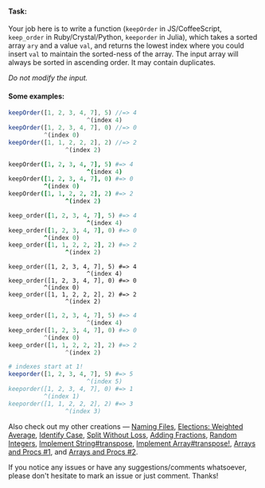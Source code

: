 #### Task:

Your job here is to write a function (`keepOrder` in JS/CoffeeScript, `keep_order` in Ruby/Crystal/Python, `keeporder` in Julia), which takes a sorted array `ary` and a value `val`, and returns the lowest index where you could insert `val` to maintain the sorted-ness of the array. The input array will always be sorted in ascending order. It may contain duplicates.

_Do not modify the input._

#### Some examples:

```javascript
keepOrder([1, 2, 3, 4, 7], 5) //=> 4
                      ^(index 4)
keepOrder([1, 2, 3, 4, 7], 0) //=> 0
          ^(index 0)
keepOrder([1, 1, 2, 2, 2], 2) //=> 2
                ^(index 2)
```
```coffeescript
keepOrder([1, 2, 3, 4, 7], 5) #=> 4
                      ^(index 4)
keepOrder([1, 2, 3, 4, 7], 0) #=> 0
          ^(index 0)
keepOrder([1, 1, 2, 2, 2], 2) #=> 2
                ^(index 2)
```
```ruby
keep_order([1, 2, 3, 4, 7], 5) #=> 4
                      ^(index 4)
keep_order([1, 2, 3, 4, 7], 0) #=> 0
          ^(index 0)
keep_order([1, 1, 2, 2, 2], 2) #=> 2
                ^(index 2)
```
```crystal
keep_order([1, 2, 3, 4, 7], 5) #=> 4
                      ^(index 4)
keep_order([1, 2, 3, 4, 7], 0) #=> 0
          ^(index 0)
keep_order([1, 1, 2, 2, 2], 2) #=> 2
                ^(index 2)
```
```python
keep_order([1, 2, 3, 4, 7], 5) #=> 4
                      ^(index 4)
keep_order([1, 2, 3, 4, 7], 0) #=> 0
          ^(index 0)
keep_order([1, 1, 2, 2, 2], 2) #=> 2
                ^(index 2)
```
```julia
# indexes start at 1!
keeporder([1, 2, 3, 4, 7], 5) #=> 5
                      ^(index 5)
keeporder([1, 2, 3, 4, 7], 0) #=> 1
          ^(index 1)
keeporder([1, 1, 2, 2, 2], 2) #=> 3
                ^(index 3)
```

Also check out my other creations — [Naming Files](https://www.codewars.com/kata/naming-files), [Elections: Weighted Average](https://www.codewars.com/kata/elections-weighted-average), [Identify Case](https://www.codewars.com/kata/identify-case), [Split Without Loss](https://www.codewars.com/kata/split-without-loss), [Adding Fractions](https://www.codewars.com/kata/adding-fractions),
[Random Integers](https://www.codewars.com/kata/random-integers), [Implement String#transpose](https://www.codewars.com/kata/implement-string-number-transpose), [Implement Array#transpose!](https://www.codewars.com/kata/implement-array-number-transpose), [Arrays and Procs #1](https://www.codewars.com/kata/arrays-and-procs-number-1), and [Arrays and Procs #2](https://www.codewars.com/kata/arrays-and-procs-number-2).

If you notice any issues or have any suggestions/comments whatsoever, please don't hesitate to mark an issue or just comment. Thanks!